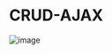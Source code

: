# CRUD-AJAX

![image](https://user-images.githubusercontent.com/54036253/215125096-cab55034-aec3-473d-a8e8-5f17b29079da.png)
